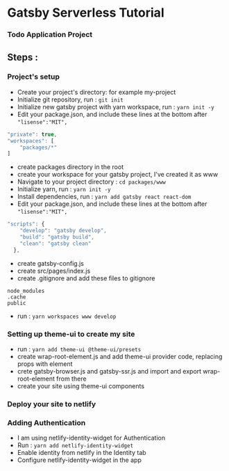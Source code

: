 # Gatsby Serverless Tutorial

### Todo Application Project

## Steps :

### Project's setup

- Create your project's directory: for example my-project
- Initialize git repository, run : `git init`
- Initialize new gatsby project with yarn workspace, run : `yarn init -y`
- Edit your package.json, and include these lines at the bottom after `"lisense":"MIT",`

```javascript
"private": true,
"workspaces": [
    "packages/*"
]
```

- create packages directory in the root
- create your workspace for your gatsby project, I've created it as www
- Navigate to your project directory : `cd packages/www`
- Initialize yarn, run : `yarn init -y`
- Install dependencies, run : `yarn add gatsby react react-dom`
- Edit your package.json, and include these lines at the bottom after `"lisense":"MIT",`

```javascript
"scripts": {
    "develop": "gatsby develop",
    "build": "gatsby build",
    "clean": "gatsby clean"
  },
```

- create gatsby-config.js
- create src/pages/index.js
- create .gitignore and add these files to gitignore

```
node_modules
.cache
public
```

- run : `yarn workspaces www develop`

### Setting up theme-ui to create my site

- run : `yarn add theme-ui @theme-ui/presets`
- create wrap-root-element.js and add theme-ui provider code, replacing props with element
- crete gatsby-browser.js and gatsby-ssr.js and import and export wrap-root-element from there
- create your site using theme-ui components

### Deploy your site to netlify

### Adding Authentication

- I am using netlify-identity-widget for Authentication
- Run : `yarn add netlify-identity-widget`
- Enable identity from netlify in the Identity tab
- Configure netlify-identity-widget in the app

